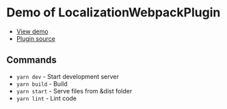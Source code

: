 # Demo of LocalizationWebpackPlugin
* [View demo](https://warm-savannah-71686.herokuapp.com/)
* [Plugin source](https://github.com/aiduryagin/localization-webpack-plugin)

## Commands
* `yarn dev` - Start development server
* `yarn build` - Build
* `yarn start` - Serve files from &dist folder
* `yarn lint` - Lint code